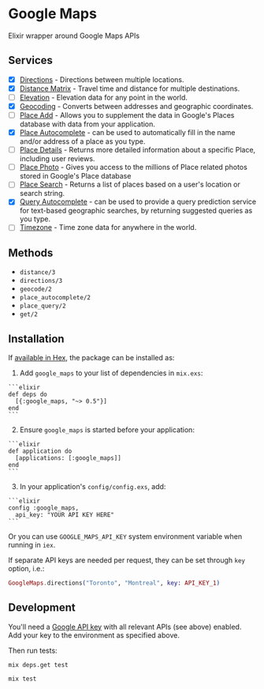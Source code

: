 # Google Maps

Elixir wrapper around Google Maps APIs

## Services

- [x] [Directions](https://developers.google.com/maps/documentation/directions/intro) - Directions between multiple locations.
- [x] [Distance Matrix](https://developers.google.com/maps/documentation/distance-matrix/intro) - Travel time and distance for multiple destinations.
- [ ] [Elevation](https://developers.google.com/maps/documentation/elevation/intro) - Elevation data for any point in the world.
- [x] [Geocoding](https://developers.google.com/maps/documentation/geocoding/intro) - Converts between addresses and geographic coordinates.
- [ ] [Place Add](https://developers.google.com/places/web-service/add-place) - Allows you to supplement the data in Google's Places database with data from your application.
- [x] [Place Autocomplete](https://developers.google.com/places/web-service/autocomplete) - can be used to automatically fill in the name and/or address of a place as you type.
- [ ] [Place Details](https://developers.google.com/places/web-service/details) - Returns more detailed information about a specific Place, including user reviews.
- [ ] [Place Photo](https://developers.google.com/places/web-service/photos) - Gives you access to the millions of Place related photos stored in Google's Place database
- [ ] [Place Search](https://developers.google.com/places/web-service/search) - Returns a list of places based on a user's location or search string.
- [x] [Query Autocomplete](https://developers.google.com/places/web-service/query) - can be used to provide a query prediction service for text-based geographic searches, by returning suggested queries as you type.
- [ ] [Timezone](https://developers.google.com/maps/documentation/timezone/intro) - Time zone data for anywhere in the world.

## Methods

- `distance/3`
- `directions/3`
- `geocode/2`
- `place_autocomplete/2`
- `place_query/2`
- `get/2`

## Installation

If [available in Hex](https://hex.pm/docs/publish), the package can be installed as:

  1. Add `google_maps` to your list of dependencies in `mix.exs`:

    ```elixir
    def deps do
      [{:google_maps, "~> 0.5"}]
    end
    ```

  2. Ensure `google_maps` is started before your application:

    ```elixir
    def application do
      [applications: [:google_maps]]
    end
    ```

  3. In your application's `config/config.exs`, add:

    ```elixir
    config :google_maps,
      api_key: "YOUR API KEY HERE"
    ```

  Or you can use `GOOGLE_MAPS_API_KEY` system environment variable when running in `iex`.

  If separate API keys are needed per request, they can be set through
  `key` option, i.e.:

  ```elixir
  GoogleMaps.directions("Toronto", "Montreal", key: API_KEY_1)
  ```

## Development

You'll need a [Google API key](https://console.developers.google.com) with
all relevant APIs (see above) enabled. Add your key to the environment as specified above.

Then run tests:

`mix deps.get test`

`mix test`
